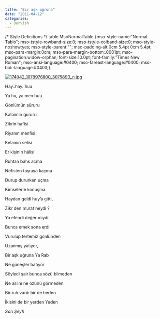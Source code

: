 ```yaml
---
title: "Bir aşk uğruna"
date: "2011-04-12"
categories: 
  - Dervish
---
```


/\* Style Definitions \*/ table.MsoNormalTable {mso-style-name:"Normal Tablo"; mso-tstyle-rowband-size:0; mso-tstyle-colband-size:0; mso-style-noshow:yes; mso-style-parent:""; mso-padding-alt:0cm 5.4pt 0cm 5.4pt; mso-para-margin:0cm; mso-para-margin-bottom:.0001pt; mso-pagination:widow-orphan; font-size:10.0pt; font-family:"Times New Roman"; mso-ansi-language:#0400; mso-fareast-language:#0400; mso-bidi-language:#0400;}

[![174042_1078976800_3075893_n.jpg](/uploads/2011/04/174042_1078976800_3075893_n.jpg)](/uploads/2011/04/174042_1078976800_3075893_n.jpg "174042_1078976800_3075893_n.jpg")

Hay..hay..huu

Ya hu, ya men huu

Gönlümün süruru

Kalbimin gururu

Zikrin hafîsi

Riyanın menfisi

Kelamın selisi

Er kişinin hâlisi

Ruhtan bahs açma

Nefisten taşraya kaçma

Durup dururken uçma

Kimselerle konuşma

Haydan geldi huy’a gitti,

Zikr den murat neydi ?

Ya efendi değer miydi

Bunca emek sona erdi

Vurulup tertemiz gönlünden

Uzanmış yatıyor,

Bir aşk uğruna Ya Rab

Ne güneşler batıyor

Söyledi şair bunca sözü bilmeden

Ne aslını ne özünü görmeden

Bir ruh vardı bir de beden

İkisini de bir yerden Yeden

_Sarı Şeyh_
